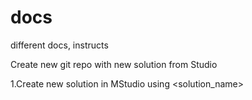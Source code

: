 # docs
different docs, instructs

Create new git repo with new solution from Studio

1.Create new solution in MStudio using <solution_name>

